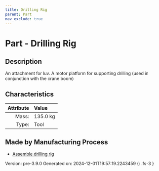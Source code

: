 ```yaml
---
title: Drilling Rig
parent: Part
nav_exclude: true
---
```

# Part - Drilling Rig

## Description
&#10;&#9;&#9;&#9;An attachment for luv. A motor platform for supporting drilling (used in conjunction with the crane boom)&#10;&#9;&#9;

## Characteristics

| Attribute      | Value |
|--------:|:------|
|Mass:|135.0 kg|
|Type:|Tool|

## Made by Manufacturing Process

- [Assemble drilling rig](../process/assemble-drilling-rig.html)



Version: pre-3.9.0 Generated on: 2024-12-01T19:57:19.2243459
{: .fs-3 }

